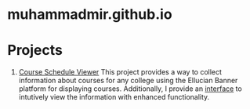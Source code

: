 # muhammadmir.github.io

# Projects
1. [Course Schedule Viewer](./Course-Schedule-Viewer/)
This project provides a way to collect information about courses for any college using the Ellucian Banner platform for displaying courses. Additionally, I provide an [interface](./Course-Schedule-Viewer/Displaying/main.html) to intutively view the information with enhanced functionality.